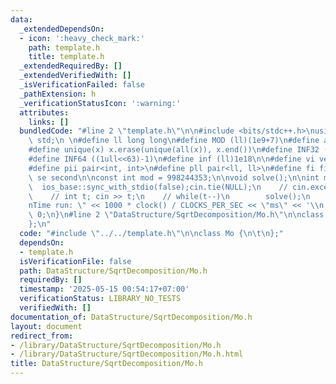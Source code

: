 ```yaml
---
data:
  _extendedDependsOn:
  - icon: ':heavy_check_mark:'
    path: template.h
    title: template.h
  _extendedRequiredBy: []
  _extendedVerifiedWith: []
  _isVerificationFailed: false
  _pathExtension: h
  _verificationStatusIcon: ':warning:'
  attributes:
    links: []
  bundledCode: "#line 2 \"template.h\"\n\n#include <bits/stdc++.h>\nusing namespace\
    \ std;\n \n#define ll long long\n#define MOD (ll)(1e9+7)\n#define all(x) (x).begin(),(x).end()\n\
    #define unique(x) x.erase(unique(all(x)), x.end())\n#define INF32 ((1ull<<31)-1)\n\
    #define INF64 ((1ull<<63)-1)\n#define inf (ll)1e18\n\n#define vi vector<int>\n\
    #define pii pair<int, int>\n#define pll pair<ll, ll>\n#define fi first\n#define\
    \ se second\n\nconst int mod = 998244353;\n\nvoid solve();\n\nint main(){\n  \
    \  ios_base::sync_with_stdio(false);cin.tie(NULL);\n    // cin.exceptions(cin.failbit);\n\
    \    // int t; cin >> t;\n    // while(t--)\n        solve();\n    cerr << \"\\\
    nTime run: \" << 1000 * clock() / CLOCKS_PER_SEC << \"ms\" << '\\n';\n    return\
    \ 0;\n}\n#line 2 \"DataStructure/SqrtDecomposition/Mo.h\"\n\nclass Mo {\n\t\n\
    };\n"
  code: "#include \"../../template.h\"\n\nclass Mo {\n\t\n};"
  dependsOn:
  - template.h
  isVerificationFile: false
  path: DataStructure/SqrtDecomposition/Mo.h
  requiredBy: []
  timestamp: '2025-05-15 00:54:17+07:00'
  verificationStatus: LIBRARY_NO_TESTS
  verifiedWith: []
documentation_of: DataStructure/SqrtDecomposition/Mo.h
layout: document
redirect_from:
- /library/DataStructure/SqrtDecomposition/Mo.h
- /library/DataStructure/SqrtDecomposition/Mo.h.html
title: DataStructure/SqrtDecomposition/Mo.h
---
```

